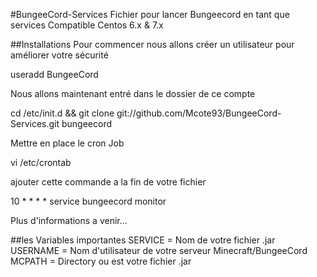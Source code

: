 #BungeeCord-Services
Fichier pour lancer Bungeecord en tant que services Compatible Centos 6.x &amp; 7.x

##Installations
Pour commencer nous allons créer un utilisateur pour améliorer votre sécurité

useradd BungeeCord

Nous allons maintenant entré dans le dossier de ce compte

cd /etc/init.d && git clone git://github.com/Mcote93/BungeeCord-Services.git bungeecord


Mettre en place le cron Job
 
vi /etc/crontab

ajouter cette commande a la fin de votre fichier
 
10 * * * * service bungeecord monitor

Plus d'informations a venir...


##les Variables importantes
SERVICE = Nom de votre fichier .jar
USERNAME =  Nom d'utilisateur de votre serveur Minecraft/BungeeCord
MCPATH = Directory ou est votre fichier .jar
 